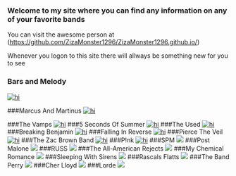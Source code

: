 ### Welcome to my site where you can find any information on any of your favorite bands

You can visit the awesome person at (https://github.com/ZizaMonster1296/ZizaMonster1296.github.io/) 

Whenever you logon to this site there will allways be something new for you to see

### Bars and Melody
[<img src="27879840_156810825116304_4833839718594510848_n.jpg" alt="hi" class="inline"/>](BarsAndMelody.md)

###Marcus And Martinus
[<img src="/2944463_ee92e.jpg" alt="hi" class="inline"/>](MarcusAndMartinus.md)

###The Vamps
[<img src="/download.jpeg" alt="hi" class="inline"/>](TheVamps.md)
###5 Seconds Of Summer
[<img src="/f99cfb8b80456902e3f9385d3a948e4c.jpg" alt="hi" class="inline"/>](5SecondsofSummer.md)
###The Used
[<img src="/The-Used-main.jpg" alt="hi" class="inline"/>](TheUsed.md)
###Breaking Benjamin
[<img src="/Breaking-Benjamin.jpg" alt="hi" class="inline"/>](BreakingBenjamin.md)
###Falling In Reverse
[<img src="/fallinginreverse-1330549922.jpg" alt="hi" class="inline"/>](FallingInReverse.md)
###Pierce The Veil
[<img src="/Article-9927129-1375263547_piercetheveil_normal.jpg" alt="hi" class="inline"/>](PierceTheVeil.md)
###The Zac Brown Band
[<img src="/download (1).jpeg" alt="hi" class="inline"/>](ZacBrownBand.md)
###P!nk
[<img src="/309296-P-nk.jpg" alt="hi" class="inline"/>](P!nk.md)
###SPM
[<img src="3b5a87ac96ffe2b80f7a0781d6a486c5_lg.jpg" class="inline"/>](SPM.md)
###Post Malone
[<img src="post-malone-ottawa.jpg" class="inline"/>](PostMalone.md)
###RUSS
[<img src="RUSS.jpg" class="inline"/>](RUSS.md)
###The All-American Rejects
[<img src="windowslivewritertheallamericanrejectscoverofbritneyswoma-ea8eall-american-rejects-thumb.jpg" class="inline"/>](TheAllAmericanRejects.md)
###My Chemical Romance
[<img src="/my-chemical-romance_0.jpg" class="inline"/>](MyChemicalRomance.md)
###Sleeping With Sirens
[<img src="768x432_docks_sleepingwithsirens.jpg" class="inline"/>](SleepingWithSirens.md)
###Rascals Flatts
[<img src="images (3).jpeg" class="inline">](RascalFlatts.md)
###The Band Perry
[<img src="B97169346Z.120130411165450000GFK2N3TU.11.jpg" class="inline">](TheBandPerry.md)
###Cher Lloyd
[<img src="images (4).jpeg" class="inline">](CherLloyd.md)
###Lorde
[<img src="200x200-000000-80-0-0.jpg" class="inline">](Lorde.md)
